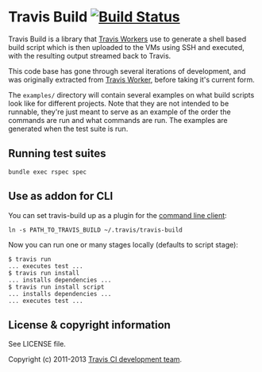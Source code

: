 # Travis Build [![Build Status](https://travis-ci.org/travis-ci/travis-build.png?branch=master)](https://travis-ci.org/travis-ci/travis-build)

Travis Build is a library that [Travis
Workers](https://github.com/travis-ci/travis-worker) use to generate a shell
based build script which is then uploaded to the VMs using SSH and executed,
with the resulting output streamed back to Travis.

This code base has gone through several iterations of development, and was
originally extracted from [Travis
Worker](https://github.com/travis-ci/travis-worker), before taking it's current
form.

The `examples/` directory will contain several examples on what build scripts look
like for different projects. Note that they are not intended to be runnable,
they're just meant to serve as an example of the order the commands are run and
what commands are run. The examples are generated when the test suite is run.

## Running test suites

    bundle exec rspec spec

## Use as addon for CLI

You can set travis-build up as a plugin for the [command line client](https://github.com/travis-ci/travis):

    ln -s PATH_TO_TRAVIS_BUILD ~/.travis/travis-build

Now you can run one or many stages locally (defaults to script stage):

    $ travis run
    ... executes test ...
    $ travis run install
    ... installs dependencies ...
    $ travis run install script
    ... installs dependencies ...
    ... executes test ...

## License & copyright information

See LICENSE file.

Copyright (c) 2011-2013 [Travis CI development
team](https://github.com/travis-ci).
